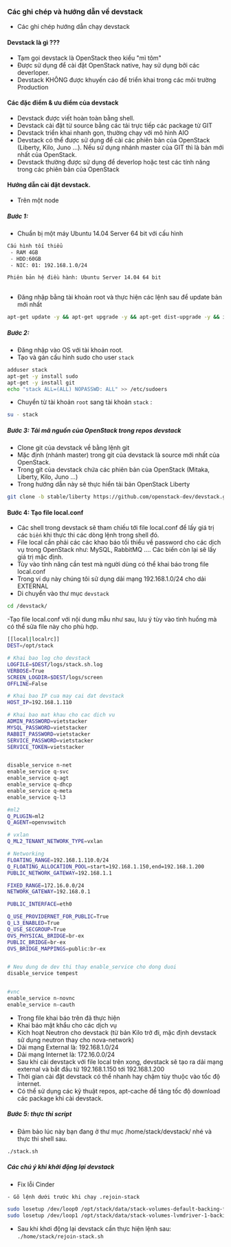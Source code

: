 ### Các ghi chép và hướng dẫn về devstack
- Các ghi chép hướng dẫn chạy devstack

#### Devstack là gì ???
- Tạm gọi devstack là OpenStack theo kiểu "mì tôm"
- Được sử dụng để cài đặt OpenStack native, hay sử dụng bởi các deverloper.
- Devstack KHÔNG được khuyến cáo để triển khai trong các môi trường Production

#### Các đặc điểm & ưu điểm của devstack
- Devstack được viết hoàn toàn bằng shell.
- Devstack cài đặt từ source bằng các tải trực tiếp các package từ GIT
- Devstack triển khai nhanh gọn, thường chạy với mô hình AIO
- Devstack có thể được sử dụng để cài các phiên bản của OpenStack (Liberty, Kilo, Juno ...). Nếu sử dụng nhánh master của GIT thì là bản mới nhất của OpenStack.
- Devstack thường được sử dụng để deverlop hoặc test các tính năng trong các phiên bản của OpenStack

#### Hướng dẫn cài đặt devstack.
- Trên một node

##### Bước 1:
- Chuẩn bị một máy Ubuntu 14.04 Server 64 bit với cấu hình
```sh
Cấu hình tối thiểu
 - RAM 4GB
 - HDD:60GB
 - NIC: 01: 192.168.1.0/24

Phiên bản hệ điều hành: Ubuntu Server 14.04 64 bit
 
```

- Đăng nhập bằng tài khoản root và thực hiện các lệnh sau để update bản mới nhất 
```sh
apt-get update -y && apt-get upgrade -y && apt-get dist-upgrade -y && init 6
```

##### Bước 2:
- Đăng nhập vào OS với tài khoản root.
- Tạo và gán cấu hình sudo cho user `stack`
```sh
adduser stack
apt-get -y install sudo 
apt-get -y install git
echo "stack ALL=(ALL) NOPASSWD: ALL" >> /etc/sudoers

```

- Chuyển từ tài khoản `root` sang tài khoản `stack` :
```sh
su - stack
```

##### Bước 3: Tải mã nguồn của OpenStack trong repos devstack
- Clone git của devstack về bằng lệnh git
- Mặc định (nhánh master) trong git của devstack là source mới nhất của OpenStack.
- Trong git của devstack chứa các phiên bản của OpenStack (Mitaka, Liberty, Kilo, Juno ...)
- Trong hướng dẫn này sẽ thực hiển tải bản OpenStack Liberty
```sh
git clone -b stable/liberty https://github.com/openstack-dev/devstack.git
```

#### Bước 4: Tạo file local.conf
- Các shell trong devstack sẽ tham chiếu tới file local.conf để lấy giá trị các `biến` khi thực thi các dòng lệnh trong shell đó.
- File local cần phải các các khao báo tối thiểu về password cho các dịch vụ trong OpenStack như: MySQL, RabbitMQ .... Các biến còn lại sẽ lấy giá trị mặc định.
- Tùy vào tính năng cần test mà người dùng có thể khai báo trong file local.conf
- Trong ví dụ này chúng tôi sử dụng dải mạng 192.168.1.0/24 cho dải EXTERNAL
- Di chuyển vào thư mục `devstack`
```sh
cd /devstack/
```

-Tạo file local.conf với nội dung mẫu như sau, lưu ý tùy vào tình huống mà có thể sửa file này cho phù hợp.
```sh
[[local|localrc]]
DEST=/opt/stack

# Khai bao log cho devstack
LOGFILE=$DEST/logs/stack.sh.log
VERBOSE=True
SCREEN_LOGDIR=$DEST/logs/screen
OFFLINE=False

# Khai bao IP cua may cai dat devstack
HOST_IP=192.168.1.110

# Khai bao mat khau cho cac dich vu
ADMIN_PASSWORD=vietstacker
MYSQL_PASSWORD=vietstacker
RABBIT_PASSWORD=vietstacker
SERVICE_PASSWORD=vietstacker
SERVICE_TOKEN=vietstacker


disable_service n-net
enable_service q-svc
enable_service q-agt
enable_service q-dhcp
enable_service q-meta
enable_service q-l3

#ml2
Q_PLUGIN=ml2
Q_AGENT=openvswitch

# vxlan
Q_ML2_TENANT_NETWORK_TYPE=vxlan

# Networking
FLOATING_RANGE=192.168.1.110.0/24
Q_FLOATING_ALLOCATION_POOL=start=192.168.1.150,end=192.168.1.200
PUBLIC_NETWORK_GATEWAY=192.168.1.1

FIXED_RANGE=172.16.0.0/24
NETWORK_GATEWAY=192.168.0.1

PUBLIC_INTERFACE=eth0

Q_USE_PROVIDERNET_FOR_PUBLIC=True
Q_L3_ENABLED=True
Q_USE_SECGROUP=True
OVS_PHYSICAL_BRIDGE=br-ex
PUBLIC_BRIDGE=br-ex
OVS_BRIDGE_MAPPINGS=public:br-ex


# Neu dung de dev thi thay enable_service cho dong duoi
disable_service tempest


#vnc
enable_service n-novnc
enable_service n-cauth
```
- Trong file khai báo trên đã thực hiện
 - Khai báo mật khẩu cho các dịch vụ
 - Kích hoạt Neutron cho devstack (từ bản Kilo trở đi, mặc định devstack sử dụng neutron thay cho nova-network)
 - Dải mạng External là: 192.168.1.0/24
 - Dải mạng Internet là: 172.16.0.0/24
 - Sau khi cài devstack với file local trên xong, devstack sẽ tạo ra dải mạng external và bắt đầu từ 192.168.1.150 tới 192.168.1.200
 - Thời gian cài đặt devstack có thể nhanh hay chậm tùy thuộc vào tốc độ internet. 
 - Có thể sử dụng các kỹ thuật repos, apt-cache để tăng tốc độ download các package khi cài devstack.

##### Bước 5: thực thi script
- Đảm bảo lúc này bạn đang ở thư mục /home/stack/devstack/ nhé và thực thi shell sau.
```sh
./stack.sh
```

##### Các chú ý khi khởi động lại devstack
- Fix lỗi Cinder
```sh
- Gõ lệnh dưới trước khi chạy .rejoin-stack

sudo losetup /dev/loop0 /opt/stack/data/stack-volumes-default-backing-file
sudo losetup /dev/loop1 /opt/stack/data/stack-volumes-lvmdriver-1-backing-file

```
- Sau khi khơi động lại devstack cần thực hiện lệnh sau: `./home/stack/rejoin-stack.sh`

